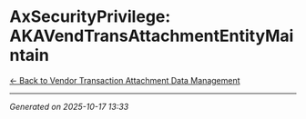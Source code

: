 # AxSecurityPrivilege: AKAVendTransAttachmentEntityMaintain

[← Back to Vendor Transaction Attachment Data Management](../README.md)

---

*Generated on 2025-10-17 13:33*
